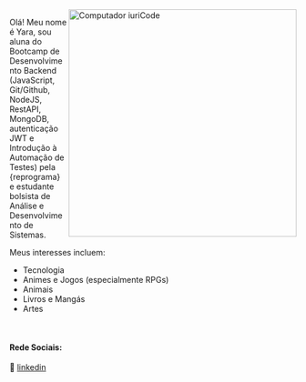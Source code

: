 <img src="https://raw.githubusercontent.com/MicaelliMedeiros/micaellimedeiros/master/image/computer-illustration.png" min-width="400px" max-width="400px" width="400px" align="right" alt="Computador iuriCode">

<p align="left"> 
Olá! Meu nome é Yara, sou aluna do Bootcamp de Desenvolvimento Backend (JavaScript, Git/Github, NodeJS, RestAPI,  MongoDB, autenticação JWT e Introdução à Automação de Testes) pela {reprograma} e estudante bolsista de Análise e Desenvolvimento de Sistemas.
</p>

<p align="left">
Meus interesses incluem: 

- Tecnologia 
- Animes e Jogos (especialmente RPGs)
- Animais
- Livros e Mangás
- Artes
  
</p>



[linkedin]: https://www.linkedin.com/in/yaralviana/
<br>

#### Rede Sociais:

👔 [linkedin][linkedin]

